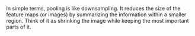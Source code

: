 In simple terms, pooling is like downsampling. It reduces the size of the feature maps (or images) by summarizing the information within a smaller region. Think of it as shrinking the image while keeping the most important parts of it.